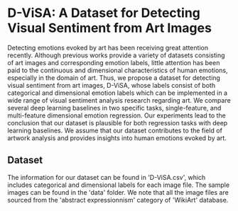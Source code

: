 # D-ViSA: A Dataset for Detecting Visual Sentiment from Art Images

Detecting emotions evoked by art has been receiving great attention recently. Although previous works provide a variety of datasets consisting of art images and corresponding emotion labels, little attention has been paid to the continuous and dimensional characteristics of human emotions, especially in the domain of art. Thus, we propose a dataset for detecting visual sentiment from art images, D-ViSA, whose labels consist of both categorical and dimensional emotion labels which can be implemented in a wide range of visual sentiment analysis research regarding art. We compare several deep learning baselines in two specific tasks, single-feature, and multi-feature dimensional emotion regression. Our experiments lead to the conclusion that our dataset is plausible for both regression tasks with deep learning baselines. We assume that our dataset contributes to the field of artwork analysis and provides insights into human emotions evoked by art.

## Dataset
The information for our dataset can be found in 'D-ViSA.csv', which includes categorical and dimensional labels for each image file. The sample images can be found in the 'data' folder. We note that all the image files are sourced from the 'abstract expressionnism' category of 'WikiArt' database.
